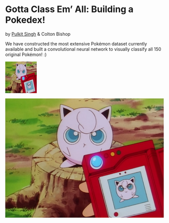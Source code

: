 # Gotta Class Em’ All: Building a Pokedex!

by [Pulkit Singh](https://github.com/pulkitsingh?tab=repositories) & Colton Bishop

We have constructed the most extensive Pokémon dataset currently available and built a convolutional neural network to visually classify all 150 original Pokémon! :)

<img src="/Pokedex_code/jiggly.png" width="100" height="100"/>

![Pokedex](/Pokedex_code/jiggly.png)
